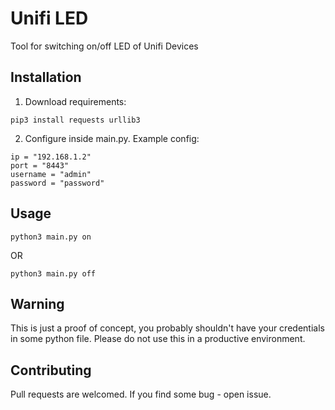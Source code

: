 # Unifi LED
Tool for switching on/off LED of Unifi Devices

## Installation
1. Download requirements:
```
pip3 install requests urllib3
```
2. Configure inside main.py. Example config:
```
ip = "192.168.1.2"
port = "8443"
username = "admin"
password = "password"
```

## Usage

```
python3 main.py on
```
OR
```
python3 main.py off
```

## Warning
This is just a proof of concept, you probably shouldn't have your credentials in some python file. Please do not use this in a productive environment.

## Contributing

Pull requests are welcomed. If you find some bug - open issue.
